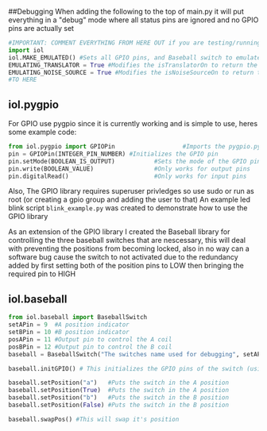 ##Debugging
When adding the following to the top of main.py it will put everything in a "debug" mode where all status pins are ignored and no GPIO pins are actually set
``` python
#IMPORTANT: COMMENT EVERYTHING FROM HERE OUT if you are testing/running the code on the real thing
import iol
iol.MAKE_EMULATED() #Sets all GPIO pins, and Baseball switch to emulated mode
EMULATING_TRANSLATOR = True #Modifies the isTranslatorOn to return the correct value every time (ignoring status pins)
EMULATING_NOISE_SOURCE = True #Modifies the isNoiseSourceOn to return the correct value every time (ignoring status pins)
#TO HERE
```
## iol.pygpio
For GPIO use pygpio since it is currently working and is simple to use, heres some example code:
``` python
from iol.pygpio import GPIOPin                   #Imports the pygpio.py file, make sure it is in the same directory as your script!
pin = GPIOPin(INTEGER_PIN_NUMBER) #Initializes the GPIO pin
pin.setMode(BOOLEAN_IS_OUTPUT)           #Sets the mode of the GPIO pin, False for input, True for output
pin.write(BOOLEAN_VALUE)                 #Only works for output pins
pin.digitalRead()                        #Only works for input pins
```
Also, The GPIO library requires superuser privledges so use sudo or run as root (or creating a gpio group and adding the user to that)
An example led blink script `blink_example.py` was created to demonstrate how to use the GPIO library

As an extension of the GPIO library I created the Baseball library for controlling the three baseball switches that are nescessary, this will deal with preventing the positions from becoming locked, also in no way can a software bug cause the switch to not activated due to the redundancy added by first setting both of the position pins to LOW then bringing the required pin to HIGH
## iol.baseball
``` python
from iol.baseball import BaseballSwitch
setAPin = 9  #A position indicator
setBPin = 10 #B position indicator
posAPin = 11 #Output pin to control the A coil
posBPin = 12 #Output pin to control the B coil
baseball = BaseballSwitch("The switches name used for debugging", setAPin, setBPin, posAPin, posBPin) #Initialize the switch

baseball.initGPIO() # This initializes the GPIO pins of the switch (using iol.pygpio)

baseball.setPosition("a")   #Puts the switch in the A position
baseball.setPosition(True)  #Puts the switch in the A position
baseball.setPosition("b")   #Puts the switch in the B position
baseball.setPosition(False) #Puts the switch in the B position

baseball.swapPos() #This will swap it's position
```
